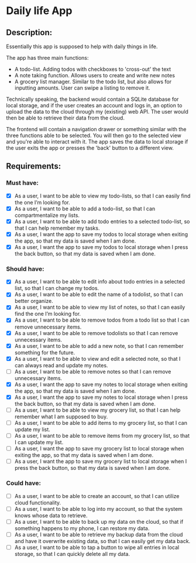 # Daily life App

## Description:

Essentially this app is supposed to help with daily things in life.

The app has three main functions:
* A todo-list. Adding todos with checkboxes to 'cross-out' the text
* A note taking function. Allows users to create and write new notes
* A grocery list manager. Similar to the todo list, but also allows for inputting amounts. User can swipe a listing to remove it.

Technically speaking, the backend would contain a SQLite database for local storage, and if the user creates an account and logs in, an option to upload the data to the cloud through my (existing) web API. The user would then be able to retrieve their data from the cloud.

The frontend will contain a navigation drawer or something similar with the three functions able to be selected. You will then go to the selected view and you're able to interact with it. The app saves the data to local storage if the user exits the app or presses the 'back' button to a different view.

## Requirements:

### Must have:
- [x] As a user, I want to be able to view my todo-lists, so that I can easily find the one I’m looking for.
- [x] As a user, I want to be able to add a todo-list, so that I can compartmentalize my lists.
- [x] As a user, I want to be able to add todo entries to a selected todo-list, so that I can help remember my tasks.
- [x] As a user, I want the app to save my todos to local storage when exiting the app, so that my data is saved when I am done.
- [x] As a user, I want the app to save my todos to local storage when I press the back button, so that my data is saved when I am done.

### Should have:
- [x] As a user, I want to be able to edit info about todo entries in a selected list, so that I can change my todos.
- [x] As a user, I want to be able to edit the name of a todolist, so that I can better organize.
- [x] As a user, I want to be able to view my list of notes, so that I can easily find the one I’m looking for.
- [x] As a user, I want to be able to remove todos from a todo list so that I can remove unnecessary items.
- [x] As a user, I want to be able to remove todolists so that I can remove unnecessary items.
- [x] As a user, I want to be able to add a new note, so that I can remember something for the future.
- [x] As a user, I want to be able to view and edit a selected note, so that I can always read and update my notes.
- [ ] As a user, I want to be able to remove notes so that I can remove unnecessary items.
- [x] As a user, I want the app to save my notes to local storage when exiting the app, so that my data is saved when I am done.
- [x] As a user, I want the app to save my notes to local storage when I press the back button, so that my data is saved when I am done.
- [ ] As a user, I want to be able to view my grocery list, so that I can help remember what I am supposed to buy.
- [ ] As a user, I want to be able to add items to my grocery list, so that I can update my list.
- [ ] As a user, I want to be able to remove items from my grocery list, so that I can update my list.
- [ ] As a user, I want the app to save my grocery list to local storage when exiting the app, so that my data is saved when I am done.
- [ ] As a user, I want the app to save my grocery list to local storage when I press the back button, so that my data is saved when I am done.

### Could have:
- [ ] As a user, I want to be able to create an account, so that I can utilize cloud functionality.
- [ ] As a user, I want to be able to log into my account, so that the system knows whose data to retrieve.
- [ ] As a user, I want to be able to back up my data on the cloud, so that if something happens to my phone, I can restore my data.
- [ ] As a user, I want to be able to retrieve my backup data from the cloud and have it overwrite existing data, so that I can easily get my data back.
- [ ] As a user, I want to be able to tap a button to wipe all entries in local storage, so that I can quickly delete all my data.
